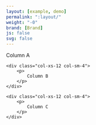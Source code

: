 ```yaml
---
layout: [example, demo]
permalink: ":layout/"
weight: "-0"
brand: [Brand]
js: false
svg: false
---
```


<div class="row grid-example">
	<div class="col-xs-12 col-sm-4 pull-right">
		<p>
			Column A
		</p>
	</div>

	<div class="col-xs-12 col-sm-4">
		<p>
			Column B
		</p>
	</div>

	<div class="col-xs-12 col-sm-4">
		<p>
			Column C
		</p>
	</div>
</div>
